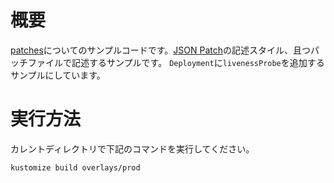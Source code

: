 # 概要

[patches](https://kubectl.docs.kubernetes.io/references/kustomize/patches/)についてのサンプルコードです。[JSON Patch](https://tools.ietf.org/html/rfc6902)の記述スタイル、且つパッチファイルで記述するサンプルです。
`Deployment`に`livenessProbe`を追加するサンプルにしています。

# 実行方法

カレントディレクトリで下記のコマンドを実行してください。

```sh
kustomize build overlays/prod
```
